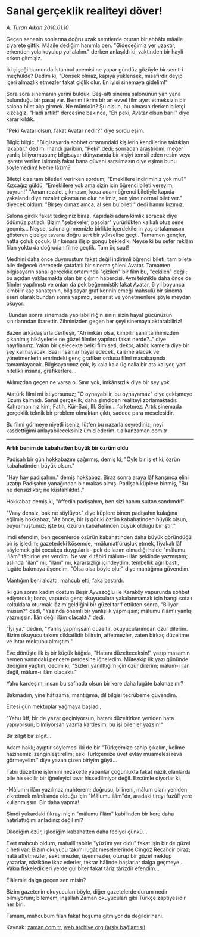 # Sanal gerçeklik realiteyi döver!

*A. Turan Alkan 2010.01.10*

<tr><td class="metin" colspan="2" style="padding-top: 20px; padding-left: 5px; ">Geçen senenin sonlarına doğru uzak semtlerde oturan bir ahbâbı mâaile ziyarete gittik. Mâaile dediğim hanımla ben. "Gideceğimiz yer uzaktır, erkenden yola koyulup yol alalım." derken anlaşıldı ki, vaktinden bir hayli erken gitmişiz.</td></tr><tr><td class="metin" colspan="2" style="padding-top: 20px; padding-left: 5px; "><p>İki çiçeği burnunda İstanbul acemisi ne yapar gündüz gözüyle bir semt-i meçhûlde? Dedim ki, "Dönsek olmaz, kapıya yüklensek, misafirdir deyip içeri almazlık etmezler fakat çiğlik olur. En iyisi sinemaya gidelim!"
<p>Sora sora sinemanın yerini bulduk. Beş-altı sinema salonunun yan yana bulunduğu bir pasaj var. Benim fikrim bir an evvel film ayırt etmeksizin bir salona bilet alıp girmek. Ne mümkün? Şu olsun, bu olmasın derken biletçi kızcağız, "Hadi artık!" dercesine bakınca, "Eh peki, Avatar olsun bari!" diye karar kıldık.
<p>"Peki Avatar olsun, fakat Avatar nedir?" diye sordu eşim.
<p>Bilgiç bilgiç, "Bilgisayarda sohbet ortamındaki kişilerin kendilerine taktıkları lakaptır." dedim. İnandı garibim, "Peki" dedi; sonradan araştırdım, meğer yanlış biliyormuşum; bilgisayar dünyasında bir kişiyi temsil eden resim veya işarete verilen isimmiş fakat bana güveni sarsılmasın diye eşime bunu söylemedim! Neme lâzım?
<p>Biletçi kıza tam biletleri verirken sordum; "Emeklilere indiriminiz yok mu?" Kızcağız güldü, "Emeklilere yok ama sizin için öğrenci bileti vereyim, buyrun!" "Aman rezalet çıkmasın, koca adam öğrenci biletiyle kapıda yakalandı diye rezalet çıkarsa ne olur halimiz, sen yine normal bilet ver." diyecek oldum. "Birşey olmaz amca, al sen bu bileti." dedi hanım kızımız.
<p>Salona girdik fakat tedirginiz biraz. Kapıdaki adam kimlik soracak diye ödümüz patladı. Bizim "şebekeler, pasolar" yürürlükten kalkalı otuz sene geçmiş... Neyse, salona girmemizle birlikte içerdekilerin yaş ortalamasını gösteren çizelge tavana doğru sert bir yükselişe geçti. Tamamen gençler, hatta çoluk çocuk. Bir kenara ilişip gongu bekledik. Neyse ki bu sefer reklâm filan yoktu da doğrudan filme geçtik. Tam üç saat!
<p>Medhini daha önce duymuştum fakat değil indirimli öğrenci bileti, tam bilete bile değecek derecede şatafatlı bir sinema şöleni Avatar. Tamamen bilgisayarın sanal gerçeklik ortamında "çizilen" bir film bu, "çekilen" değil; bu açıdan yaklaşmakta olan bir çığırın habercisi. Aynı teknikle daha önce de filmler yapılmıştı ve onları da pek beğenmiştik fakat Avatar, 6 yıl boyunca kimbilir kaç sanatçının, bilgisayar grafikerinin emeği mahsulü bir sinema eseri olarak bundan sonra yapımcı, senarist ve yönetmenlere şöyle meydan okuyor:
<p>-Bundan sonra sinemada yapılabilirliğin sınırı sizin hayal gücünüzün sınırlarından ibarettir. Zihninizden geçen her şeyi sinemaya aktarabiliriz!
<p>Bazen arkadaşlarla dertleşir, "Ah imkân olsa, kimbilir şanlı tarihimizden çıkarılmış hikâyelerle ne güzel filmler yapılırdı fakat nerde?.." diye hayıflanırız. Yakın bir gelecekte belki film seti, dekor, aktör, kamera diye bir şey kalmayacak. Bazı insanlar hayal edecek, kaleme alacak ve yönetmenlerin emrindeki genç grafiker ordusu filmi masabaşında tamamlayacak. Bilgisayarımız çok, iş kala kala üç nalla bir ata kalıyor, yani nitelikli insana, grafikerlere...
<p>Aklınızdan geçen ne varsa o. Sınır yok, imkânsızlık diye bir şey yok.
<p>Atatürk filmi mi istiyorsunuz; "O oynayabilir, bu oynayamaz" diye çekişmeye lüzum kalmadı. Sanal gerçeklik, daha şimdiden realiteyi zorlamaktadır. Kahramanınız kim; Fatih, Kür-Şad, III. Selim... farketmez. Artık sinemada gerçeklik teknik bir problem olmaktan çıktı, sadece para meselesidir.
<p>Bu filmi görmeye niyetli iseniz, lütfen bu nazarla seyrediniz; neyi kasdettiğimi anlayabileceksiniz ümid ederim. t.alkanzaman.com.tr
<p><hr/>
<p><b>Artık benim de kabahatten büyük bir özrüm oldu</b>
<p>Padişah bir gün hokkabazını çağırmış, demiş ki, "Öyle bir iş et ki, özrün kabahatinden büyük olsun."
<p>"Hay hay padişahım." demiş hokkabaz. Biraz sonra araya lâf karışınca elini uzatıp Padişahın yanağından bir makas almış. Padişah küplere binmiş, "Bu ne densizliktir; ne küstahlıktır!.."
<p>Hokkabaz demiş ki, "Affedin padişahım, ben sizi hanım sultan sandımdı!"
<p>"Vaay densiz, bak ne söylüyor." diye küplere binen padişahın kulağına eğilmiş hokkabaz, "Az önce, bir iş gör ki özrün kabahatinden büyük olsun, buyurmuştunuz; işte bu, özürün kabahatinden büyük olduğu bir iştir."
<p>İmdi efendim, ben geçenlerde özürün kabahatinden daha büyük göründüğü bir iş işledim; gazetedeki köşemde, -mâlumatfüruşluk etmek, fiyakalı lâf söylemek gibi çocukça duygularla- pek de lazım olmadığı halde "mâlumu i'lâm" tâbirine yer verdim. Ne var ki tâbiri mâlum-ı ilân şeklinde yazmıştım; aslında "ilân" mı, "ilâm" mı, kararsızlığı içindeydim, tembellik ağır bastı, lugâte bakmaya üşendim, "Olsa olsa böyle olur" diye mantığıma güvendim.
<p>Mantığım beni aldattı, mahcub etti, faka bastırdı.
<p>İki gün sonra kadim dostum Beşir Ayvazoğlu ile Karaköy vapurunda sohbet ediyorduk; bana, vapurda genç okuyuculara yakalanmamak için hangi sotalı koltuklara oturmak lâzım geldiğini bir güzel tarif ettikten sonra, "Biliyor musun?" dedi, "Yazında önemli bir yanlışlık yapmışsın; mâlumu i'lâm'ı yanlış yazmışsın. İlân değil ilâm olacaktı." dedi.
<p>"İyi ya." dedim, "Yanlış yapmışsam düzeltir, okuyucularımdan özür dilerim. Bizim okuyucu takımı dikkatlidir bilirsin, affetmezler, zaten birkaç düzeltme ve ihtar mektubu almıştım."
<p>Eve dönüşte ilk iş bir küçük kâğıda, "Hatanı düzelteceksin!" yazıp masamın hemen yanındaki pencere perdesine iğneledim. Müteakip ilk yazı gününde dediğimi yaptım, dedim ki, "Sizleri yanılttığım için özür dilerim; mâlum-ı ilan değil, mâlum-ı ilâm olacaktı."
<p>Yahu kardeşim, insan bu safhada olsun bir kere daha lugâte bakmaz mı?
<p>Bakmadım, yine hâfızama, mantığıma, dil bilgisi tecrübeme güvendim.
<p>Ertesi gün mektuplar yağmaya başladı,
<p>"Yahu üff, bir de yazar geçiniyorsun, hatanı düzeltirken yeniden hata yapıyorsun; bilmiyorsan yazma kardeşim, bu işi bilenler yazsın!"
<p>Bir zılgıt bir zılgıt...
<p>Adam haklı; ayıptır söylemesi iki de bir "Türkçemize sahip çıkalım, kelime hazinemizi zenginleştirelim; eski Türkçemize üvet evlây muamelesi revâ görmeyelim." diye yazan çizen biriyim güyâ...
<p>Tabii düzeltme işlemini nezaketle yapanlar çoğunlukta fakat nâzik olanlarda bile hissedilir bir iğneleyici tavır hissedilmiyor değil. Ezcümle diyorlar ki,
<p>-Mâlum-ı ilâm yazılmaz muhterem; doğrusu, bilineni, mâlum olanı yeniden zikretmek mânâsında olduğu için "Mâlumu ilâm"dır, aradaki tireyi fuzûlî yere kullanmışsın. Bir daha yapma!
<p>Şimdi yukardaki fıkrayı niçin "mâlumu i'lâm" kabilinden bir kere daha hatırlattığımı anladınız değil mi?
<p>Dilediğim özür, işlediğim kabahatten daha fecîydi çünkü...
<p>Evet mahcub oldum, mahallî tabirle "yüzüm yer oldu" fakat işin bir de güzel ciheti var: Bizim okuyucu takımı lugât meselelerinde Cingöz Recai'dir biraz; hatâ affetmezler, sektirmezler, üşenmezler, oturup bir güzel mektup yazarlar, nâzikâne ikaz ederler, tekrar hâlinde başlarlar dalga geçmeye... Vâkıa fiskeledikleri yerde gül biter fakat târiz târizdir efendim...
<p>Elâlemle dalga geçen sen misin?
<p>Bizim gazetenin okuyucuları böyle, diğer gazetelerde durum nedir bilmiyorum; bilemem, inşallah Zaman okuyucuları gibi Türkçe zaptiyesidir her biri.
<p>Tamam, mahcubum filan fakat hoşuma gitmiyor da değildir hani.<br/></p></p></p></p></p></p></p></p></p></p></p></p></p></p></p></p></p></p></p></p></p></p></p></p></p></p></p></p></p></p></p></p></p></p></p></p></p></td></tr>

Kaynak: [zaman.com.tr](http://zaman.com.tr/yazar.do?yazino=938149), [web.archive.org (arşiv bağlantısı)](http://web.archive.org/web/20100123204800/http://www.zaman.com.tr:80/yazar.do?yazino=938149)
